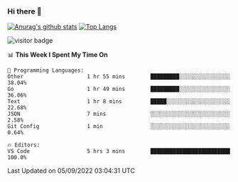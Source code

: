 ### Hi there 👋

<!--
**Akelio-zhang/akelio-zhang** is a ✨ _special_ ✨ repository because its `README.md` (this file) appears on your GitHub profile.

Here are some ideas to get you started:

- 🔭 I’m currently working on ...
- 🌱 I’m currently learning ...
- 👯 I’m looking to collaborate on ...
- 🤔 I’m looking for help with ...
- 💬 Ask me about ...
- 📫 How to reach me: ...
- 😄 Pronouns: ...
- ⚡ Fun fact: ...
-->

[![Anurag's github stats](https://github-readme-stats.vercel.app/api?username=akelio-zhang&line_height=24&hide=contribs&show_icons=true&count_private=true)](https://github.com/anuraghazra/github-readme-stats)
[![Top Langs](https://github-readme-stats.vercel.app/api/top-langs/?username=akelio-zhang&card_width=240&layout=compact&hide=html)](https://github.com/anuraghazra/github-readme-stats)


![visitor badge](https://komarev.com/ghpvc/?username=akelio-zhang&label=PROFILE+VIEWS&style=for-the-badge)
<!--START_SECTION:waka-->
📊 **This Week I Spent My Time On** 

```text
💬 Programming Languages: 
Other                    1 hr 55 mins        █████████░░░░░░░░░░░░░░░░   38.04% 
Go                       1 hr 49 mins        █████████░░░░░░░░░░░░░░░░   36.06% 
Text                     1 hr 8 mins         █████░░░░░░░░░░░░░░░░░░░░   22.68% 
JSON                     7 mins              ░░░░░░░░░░░░░░░░░░░░░░░░░   2.58% 
Git Config               1 min               ░░░░░░░░░░░░░░░░░░░░░░░░░   0.64%

🔥 Editors: 
VS Code                  5 hrs 3 mins        █████████████████████████   100.0%

```


 Last Updated on 05/09/2022 03:04:31 UTC
<!--END_SECTION:waka-->

